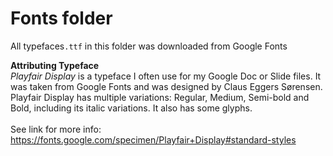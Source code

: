 # Fonts folder

All typefaces`.ttf` in this folder was downloaded from Google Fonts

<b>Attributing Typeface</b>
<br>
<i>Playfair Display</i> is a typeface I often use for my Google Doc or Slide files. It was taken from Google Fonts and was designed by Claus Eggers Sørensen. Playfair Display has multiple variations: Regular, Medium, Semi-bold and Bold, including its italic variations. It also has some glyphs.
<br><br>
See link for more info: https://fonts.google.com/specimen/Playfair+Display#standard-styles
